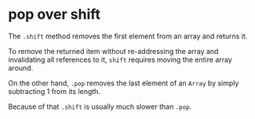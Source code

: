 # pop over shift

The `.shift` method removes the first element from an array and returns it.

To remove the returned item without re-addressing the array and invalidating all references to it, `shift` requires moving the entire array around.

On the other hand, `.pop` removes the last element of an `Array` by simply subtracting 1 from its length.

Because of that `.shift` is usually much slower than `.pop`.
